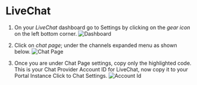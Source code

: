 # LiveChat

1. On your *LiveChat* dashboard go to Settings by clicking on the *gear icon* on the left bottom corner. 
    ![Dashboard](https://github.com/Fabiomorais87/liferay-learn/blob/997de01b66d137d7f9de74a20762842e92545282/docs/dxp/latest/en/site-building/personalizing-site-experience/Click%20to%20chat/Livechat/Icon-Livechat-020.png)

1. Click on *chat page*; under the channels expanded menu as shown below. 
    ![Chat Page](https://github.com/Fabiomorais87/liferay-learn/blob/997de01b66d137d7f9de74a20762842e92545282/docs/dxp/latest/en/site-building/personalizing-site-experience/Click%20to%20chat/Livechat/Icon-Livechat-021.png)

1. Once you are under Chat Page settings, copy only the highlighted code. This is your Chat Provider Account ID for LiveChat, now copy it to your Portal Instance Click to Chat Settings. 
    ![Account Id](https://github.com/Fabiomorais87/liferay-learn/blob/997de01b66d137d7f9de74a20762842e92545282/docs/dxp/latest/en/site-building/personalizing-site-experience/Click%20to%20chat/Livechat/Icon-Livechat-022.png)
